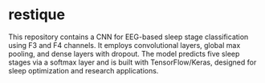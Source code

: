 # restique
This repository contains a CNN for EEG-based sleep stage classification using F3 and F4 channels. It employs convolutional layers, global max pooling, and dense layers with dropout. The model predicts five sleep stages via a softmax layer and is built with TensorFlow/Keras, designed for sleep optimization and research applications.
